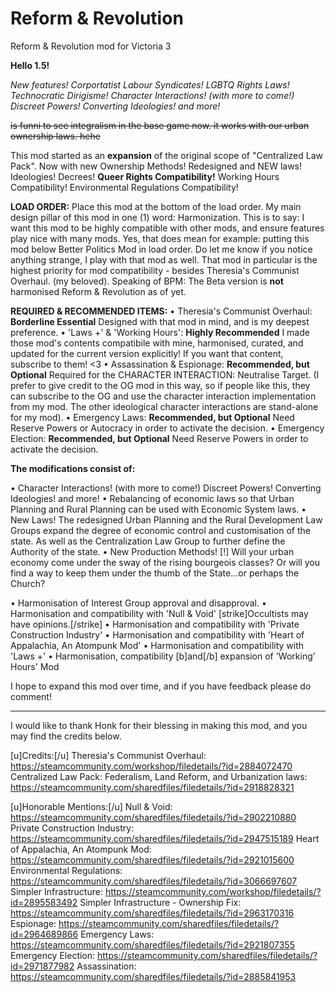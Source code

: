 # Reform & Revolution
Reform &amp; Revolution mod for Victoria 3

**Hello 1.5!**

*New features! Corportatist Labour Syndicates! LGBTQ Rights Laws! Technocratic Dirigisme! Character Interactions! (with more to come!) Discreet Powers! Converting Ideologies! and more!*

~~is funni to see integralism in the base game now. it works with our urban ownership laws. hehe~~

This mod started as an **expansion** of the original scope of "Centralized Law Pack". 
Now with new Ownership Methods! Redesigned and NEW laws! Ideologies! Decrees! **Queer Rights Compatibility!** Working Hours Compatibility! Environmental Regulations Compatibility!


__**LOAD ORDER:**__
  Place this mod at the bottom of the load order.  My main design pillar of this mod in one (1) word: Harmonization. This is to say: I want this mod to be highly compatible with other mods, and ensure features play nice with many mods. 
Yes, that does mean for example: putting this mod below Better Politics Mod in load order. Do let me know if you notice anything strange, I play with that mod as well. That mod in particular is the highest priority for mod compatibility - besides Theresia's Communist Overhaul. (my beloved).
Speaking of BPM: The Beta version is **not** harmonised  Reform & Revolution as of yet.

__**REQUIRED & RECOMMENDED ITEMS:**__
  • Theresia's Communist Overhaul: **Borderline Essential**
Designed with that mod in mind, and is my deepest preference. 
  • 'Laws +' & 'Working Hours': **Highly Recommended** 
I made those mod's contents compatibile with mine, harmonised, curated, and updated for the current version explicitly! If you want that content, subscribe to them! <3
  • Assassination & Espionage: **Recommended, but Optional** 
Required for the CHARACTER INTERACTION: Neutralise Target. (I prefer to give credit to the OG mod in this way, so if people like this, they can subscribe to the OG and use the character interaction implementation from my mod. The other ideological character interactions are stand-alone for my mod).
  • Emergency Laws: **Recommended, but Optional** 
Need Reserve Powers or Autocracy in order to activate the decision.
  • Emergency Election: **Recommended, but Optional** 
Need Reserve Powers in order to activate the decision.

**The modifications consist of:**

• Character Interactions! (with more to come!) Discreet Powers! Converting Ideologies! and more!
• Rebalancing of economic laws so that Urban Planning and Rural Planning can be used with Economic System laws.
• New Laws! The redesigned Urban Planning and the Rural Development Law Groups expand the degree of economic control and customisation of the state. As well as the Centralization Law Group to further define the Authority of the state.
• New Production Methods! [!] Will your urban economy come under the sway of the rising bourgeois classes? Or will you find a way to keep them under the thumb of the State...or perhaps the Church?

• Harmonisation of Interest Group approval and disapproval. 
• Harmonisation and compatibility with 'Null & Void' [strike]Occultists may have opinions.[/strike]
• Harmonisation and compatibility with 'Private Construction Industry'
• Harmonisation and compatibility with 'Heart of Appalachia, An Atompunk Mod'
• Harmonisation and compatibility with 'Laws +'
• Harmonisation, compatibility [b]and[/b] expansion of 'Working' Hours' Mod

I hope to expand this mod over time, and if you have feedback please do comment!

_________________________________________________________________________________________________________________________________________________________________________

I would like to thank Honk for their blessing in making this mod, and you may find the credits below.

[u]Credits:[/u]
Theresia's Communist Overhaul:
https://steamcommunity.com/workshop/filedetails/?id=2884072470
Centralized Law Pack: Federalism, Land Reform, and Urbanization laws:
https://steamcommunity.com/sharedfiles/filedetails/?id=2918828321

[u]Honorable Mentions:[/u]
Null & Void:
https://steamcommunity.com/sharedfiles/filedetails/?id=2902210880
Private Construction Industry:
https://steamcommunity.com/sharedfiles/filedetails/?id=2947515189
Heart of Appalachia, An Atompunk Mod:
https://steamcommunity.com/sharedfiles/filedetails/?id=2921015600
Environmental Regulations:
https://steamcommunity.com/sharedfiles/filedetails/?id=3066697607
Simpler Infrastructure:
https://steamcommunity.com/workshop/filedetails/?id=2895583492
Simpler Infrastructure - Ownership Fix:
https://steamcommunity.com/sharedfiles/filedetails/?id=2963170316
Espionage:
https://steamcommunity.com/sharedfiles/filedetails/?id=2964689866
Emergency Laws:
https://steamcommunity.com/sharedfiles/filedetails/?id=2921807355
Emergency Election:
https://steamcommunity.com/sharedfiles/filedetails/?id=2971877982
Assassination:
https://steamcommunity.com/sharedfiles/filedetails/?id=2885841953
